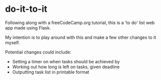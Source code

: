 # do-it-to-it
Following along with a freeCodeCamp.org tutorial, this is a 'to do' list web app made using Flask.

My intention is to play around with this and make a few other changes to it myself.

Potential changes could include:
 - Setting a timer on when tasks should be achieved by
 - Working out how long is left on tasks, given deadline
 - Outputting task list in printable format
